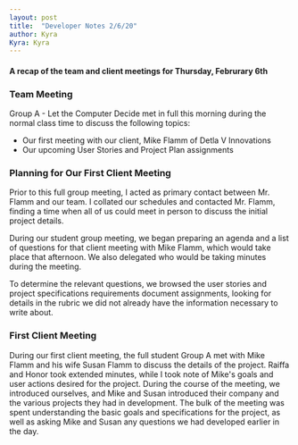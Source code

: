 ```yaml
---
layout: post
title:  "Developer Notes 2/6/20"
author: Kyra
Kyra: Kyra
---
```


#### A recap of the team and client meetings for Thursday, Februrary 6th

### Team Meeting

Group A - Let the Computer Decide met in full this morning during the normal class time to discuss the following topics:
* Our first meeting with our client, Mike Flamm of Detla V Innovations
* Our upcoming User Stories and Project Plan assignments

### Planning for Our First Client Meeting

Prior to this full group meeting, I acted as primary contact between Mr. Flamm and our team. I collated our schedules and contacted Mr. Flamm, finding a time when all of us could meet in person to discuss the initial project details.

During our student group meeting, we began preparing an agenda and a list of questions for that client meeting with Mike Flamm, which would take place that afternoon. We also delegated who would be taking minutes during the meeting.

To determine the relevant questions, we browsed the user stories and project specifications requirements document assignments, looking for details in the rubric we did not already have the information necessary to write about.


### First Client Meeting

During our first client meeting, the full student Group A met with Mike Flamm and his wife Susan Flamm to discuss the details of the project. Raiffa and Honor took extended minutes, while I took note of Mike's goals and user actions desired for the project. During the course of the meeting, we introduced ourselves, and Mike and Susan introduced their company and the various projects they had in development. The bulk of the meeting was spent understanding the basic goals and specifications for the project, as well as asking Mike and Susan any questions we had developed earlier in the day.

